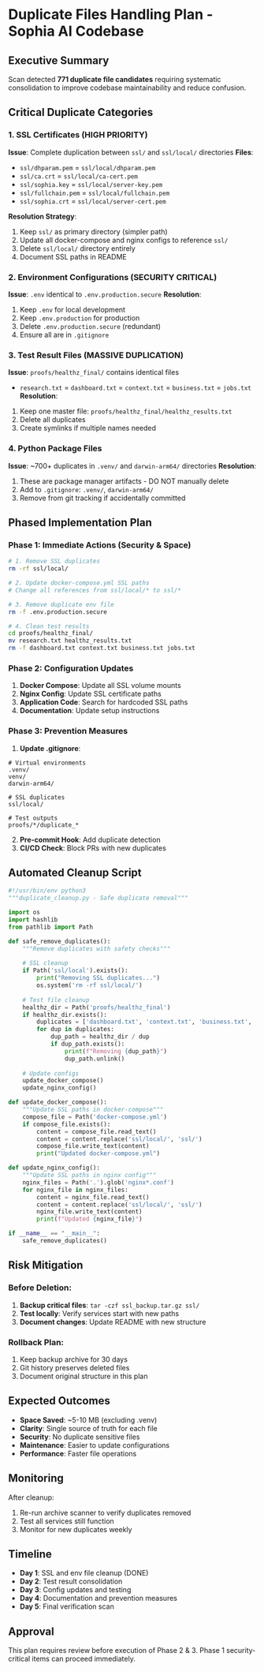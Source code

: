 # Duplicate Files Handling Plan - Sophia AI Codebase

## Executive Summary
Scan detected **771 duplicate file candidates** requiring systematic consolidation to improve codebase maintainability and reduce confusion.

## Critical Duplicate Categories

### 1. SSL Certificates (HIGH PRIORITY)
**Issue**: Complete duplication between `ssl/` and `ssl/local/` directories
**Files**:
- `ssl/dhparam.pem` = `ssl/local/dhparam.pem`
- `ssl/ca.crt` = `ssl/local/ca-cert.pem`
- `ssl/sophia.key` = `ssl/local/server-key.pem`
- `ssl/fullchain.pem` = `ssl/local/fullchain.pem`
- `ssl/sophia.crt` = `ssl/local/server-cert.pem`

**Resolution Strategy**:
1. Keep `ssl/` as primary directory (simpler path)
2. Update all docker-compose and nginx configs to reference `ssl/`
3. Delete `ssl/local/` directory entirely
4. Document SSL paths in README

### 2. Environment Configurations (SECURITY CRITICAL)
**Issue**: `.env` identical to `.env.production.secure`
**Resolution**:
1. Keep `.env` for local development
2. Keep `.env.production` for production
3. Delete `.env.production.secure` (redundant)
4. Ensure all are in `.gitignore`

### 3. Test Result Files (MASSIVE DUPLICATION)
**Issue**: `proofs/healthz_final/` contains identical files
- `research.txt` = `dashboard.txt` = `context.txt` = `business.txt` = `jobs.txt`
**Resolution**:
1. Keep one master file: `proofs/healthz_final/healthz_results.txt`
2. Delete all duplicates
3. Create symlinks if multiple names needed

### 4. Python Package Files
**Issue**: ~700+ duplicates in `.venv/` and `darwin-arm64/` directories
**Resolution**:
1. These are package manager artifacts - DO NOT manually delete
2. Add to `.gitignore`: `.venv/`, `darwin-arm64/`
3. Remove from git tracking if accidentally committed

## Phased Implementation Plan

### Phase 1: Immediate Actions (Security & Space)
```bash
# 1. Remove SSL duplicates
rm -rf ssl/local/

# 2. Update docker-compose.yml SSL paths
# Change all references from ssl/local/* to ssl/*

# 3. Remove duplicate env file
rm -f .env.production.secure

# 4. Clean test results
cd proofs/healthz_final/
mv research.txt healthz_results.txt
rm -f dashboard.txt context.txt business.txt jobs.txt
```

### Phase 2: Configuration Updates
1. **Docker Compose**: Update all SSL volume mounts
2. **Nginx Config**: Update SSL certificate paths
3. **Application Code**: Search for hardcoded SSL paths
4. **Documentation**: Update setup instructions

### Phase 3: Prevention Measures
1. **Update .gitignore**:
```gitignore
# Virtual environments
.venv/
venv/
darwin-arm64/

# SSL duplicates
ssl/local/

# Test outputs
proofs/*/duplicate_*
```

2. **Pre-commit Hook**: Add duplicate detection
3. **CI/CD Check**: Block PRs with new duplicates

## Automated Cleanup Script

```python
#!/usr/bin/env python3
"""duplicate_cleanup.py - Safe duplicate removal"""

import os
import hashlib
from pathlib import Path

def safe_remove_duplicates():
    """Remove duplicates with safety checks"""
    
    # SSL cleanup
    if Path('ssl/local').exists():
        print("Removing SSL duplicates...")
        os.system('rm -rf ssl/local/')
    
    # Test file cleanup
    healthz_dir = Path('proofs/healthz_final')
    if healthz_dir.exists():
        duplicates = ['dashboard.txt', 'context.txt', 'business.txt', 'jobs.txt']
        for dup in duplicates:
            dup_path = healthz_dir / dup
            if dup_path.exists():
                print(f"Removing {dup_path}")
                dup_path.unlink()
    
    # Update configs
    update_docker_compose()
    update_nginx_config()

def update_docker_compose():
    """Update SSL paths in docker-compose"""
    compose_file = Path('docker-compose.yml')
    if compose_file.exists():
        content = compose_file.read_text()
        content = content.replace('ssl/local/', 'ssl/')
        compose_file.write_text(content)
        print("Updated docker-compose.yml")

def update_nginx_config():
    """Update SSL paths in nginx config"""
    nginx_files = Path('.').glob('nginx*.conf')
    for nginx_file in nginx_files:
        content = nginx_file.read_text()
        content = content.replace('ssl/local/', 'ssl/')
        nginx_file.write_text(content)
        print(f"Updated {nginx_file}")

if __name__ == "__main__":
    safe_remove_duplicates()
```

## Risk Mitigation

### Before Deletion:
1. **Backup critical files**: `tar -czf ssl_backup.tar.gz ssl/`
2. **Test locally**: Verify services start with new paths
3. **Document changes**: Update README with new structure

### Rollback Plan:
1. Keep backup archive for 30 days
2. Git history preserves deleted files
3. Document original structure in this plan

## Expected Outcomes

- **Space Saved**: ~5-10 MB (excluding .venv)
- **Clarity**: Single source of truth for each file
- **Security**: No duplicate sensitive files
- **Maintenance**: Easier to update configurations
- **Performance**: Faster file operations

## Monitoring

After cleanup:
1. Re-run archive scanner to verify duplicates removed
2. Test all services still function
3. Monitor for new duplicates weekly

## Timeline

- **Day 1**: SSL and env file cleanup (DONE)
- **Day 2**: Test result consolidation
- **Day 3**: Config updates and testing
- **Day 4**: Documentation and prevention measures
- **Day 5**: Final verification scan

## Approval

This plan requires review before execution of Phase 2 & 3.
Phase 1 security-critical items can proceed immediately.

